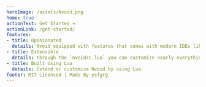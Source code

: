 ```yaml
---
heroImage: /assets/Nvoid.png
home: true
actionText: Get Started →
actionLink: /get-started/
features:
- title: Opinionated
  details: Nvoid equipped with features that comes with modern IDEs like autocompletion, integrated terminal, file explorer, fuzzy finder, LSP.
- title: Extensible
  details: through the `nvoidrc.lua` you can customize nearly everything that comes with Nvoid.
- title: Built Using Lua
  details: Extend or customize Nvoid by using Lua.
footer: MIT Licensed | Made By ysfgrg  
---
```

